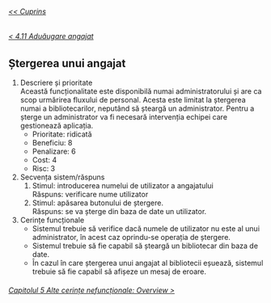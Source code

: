 ###### [<< Cuprins](/Documentație/Cuprins.md)
###### [< 4.11 Aduăugare angajat](/Documentație/4%20Caracteristici%20ale%20sistemului/4.11%20Adăugare%20angajat.md)
## Ștergerea unui angajat
1.	Descriere și prioritate  
	Această funcționalitate este disponibilă numai administratorului și are ca scop  urmărirea fluxului de personal. Acesta este limitat la ștergerea numai a bibliotecarilor, neputând să șteargă un administrator. Pentru a șterge un administrator va fi necesară intervenția echipei care gestionează aplicația.
    - Prioritate: ridicată
    - Beneficiu: 8
    - Penalizare: 6
    - Cost: 4
    - Risc: 3
2.	Secvența sistem/răspuns 
    1.	Stimul: introducerea numelui de utilizator a angajatului  
    Răspuns: verificare nume utilizator
    2.	Stimul: apăsarea butonului de ștergere.  
    Răspuns: se va șterge din baza de date un utilizator.
3.	Cerințe funcționale
    - Sistemul trebuie să verifice dacă numele de utilizator nu este al unui administrator, în acest caz oprindu-se operația de ștergere.
    - Sistemul trebuie să fie capabil să șteargă un bibliotecar din baza de date.
    - În cazul în care ștergerea unui angajat al bibliotecii eșuează, sistemul trebuie să fie capabil să afișeze un mesaj de eroare.
###### [Capitolul 5 Alte cerințe nefuncționale: Overview >](/Documentație/5%20Alte%20cerințe%20nefuncționale/5.0%20Overview.md)